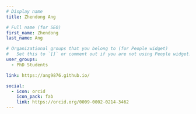 ```yaml
---
# Display name
title: Zhendong Ang

# Full name (for SEO)
first_name: Zhendong
last_name: Ang

# Organizational groups that you belong to (for People widget)
#   Set this to `[]` or comment out if you are not using People widget.
user_groups:
  - PhD Students

link: https://ang9876.github.io/

social:
  - icon: orcid
    icon_pack: fab
    link: https://orcid.org/0009-0002-0214-3462
---
```


